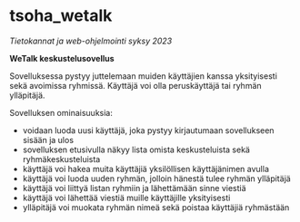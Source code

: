 # tsoha_wetalk

*Tietokannat ja web-ohjelmointi syksy 2023*

**WeTalk keskustelusovellus**

Sovelluksessa pystyy juttelemaan muiden käyttäjien kanssa yksityisesti sekä avoimissa ryhmissä. Käyttäjä voi olla peruskäyttäjä tai ryhmän ylläpitäjä.

Sovelluksen ominaisuuksia:

- voidaan luoda uusi käyttäjä, joka pystyy kirjautumaan sovellukseen sisään ja ulos
- sovelluksen etusivulla näkyy lista omista keskusteluista sekä ryhmäkeskusteluista
- käyttäjä voi hakea muita käyttäjiä yksilöllisen käyttäjänimen avulla
- käyttäjä voi luoda uuden ryhmän, jolloin hänestä tulee ryhmän ylläpitäjä
- käyttäjä voi liittyä listan ryhmiin ja lähettämään sinne viestiä
- käyttäjä voi lähettää viestiä muille käyttäjille yksityisesti
- ylläpitäjä voi muokata ryhmän nimeä sekä poistaa käyttäjiä ryhmästään
